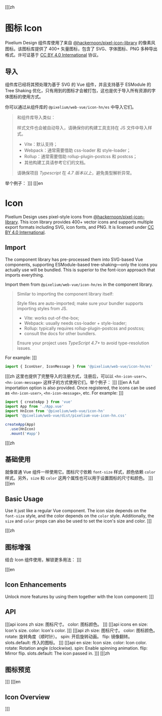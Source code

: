 [[[zh
# 图标 Icon

Pixelium Design 组件库使用了来自 [@hackernoon/pixel-icon-library](https://pixeliconlibrary.com/minus-solid) 的像素风图标。该图标库提供了 400+ 矢量图标，包含了 SVG、字体图标、PNG 多种导出格式。许可证基于 [CC BY 4.0 International](https://pixeliconlibrary.com/license/) 协议。

## 导入

组件库已经将其预处理为基于 SVG 的 Vue 组件，并且支持基于 ESModule 的 Tree Shaking 优化，只有用到的图标才会被打包，这也是优于导入所有资源的字体图标的使用方式。

你可以通过从组件库的 `@pixelium/web-vue/icon-hn/es` 中导入它们。

> 和组件库导入类似：
> 
> 样式文件也会被自动导入，请确保你的构建工具支持在 JS 文件中导入样式。
> - Vite：默认支持；
> - Webpack：通常需要借助 css-loader 和 style-loader；
> - Rollup：通常需要借助 rollup-plugin-postcss 和 postcss；
> - 其他构建工具请参考它们的文档。
> 
> 请确保项目 *Typescript* 在 *4.7 版本以上*，避免类型解析异常。

举个例子：
]]]
[[[en
# Icon

Pixelium Design uses pixel-style icons from [@hackernoon/pixel-icon-library](https://pixeliconlibrary.com/minus-solid). This icon library provides 400+ vector icons and supports multiple export formats including SVG, icon fonts, and PNG. It is licensed under [CC BY 4.0 International](https://pixeliconlibrary.com/license/).

## Import

The component library has pre-processed them into SVG-based Vue components, supporting ESModule-based tree-shaking—only the icons you actually use will be bundled. This is superior to the font-icon approach that imports everything.

Import them from `@pixelium/web-vue/icon-hn/es` in the component library.

> Similar to importing the component library itself:
> 
> Style files are auto-imported; make sure your bundler supports importing styles from JS.
> - Vite: works out-of-the-box;
> - Webpack: usually needs css-loader + style-loader;
> - Rollup: typically requires rollup-plugin-postcss and postcss;
> - consult the docs for other bundlers.
> 
> Ensure your project uses *TypeScript 4.7+* to avoid type-resolution issues.

For example:
]]]

```ts
import { IconUser, IconMessage } from '@pixelium/web-vue/icon-hn/es'
```

[[[zh
这里也提供了完整导入的注册方式，注册后，可以以 `<hn-icon-user>`、`<hn-icon-message>` 这样子的方式使用它们。举个例子：
]]]
[[[en
A full importation option is also provided. Once registered, the icons can be used as `<hn-icon-user>`, `<hn-icon-message>`, etc. For example:
]]]

```ts
import { createApp } from 'vue'
import App from './App.vue'
import HnIcon from '@pixelium/web-vue/icon-hn'
import '@pixelium/web-vue/dist/pixelium-vue-icon-hn.css'

createApp(App)
  .use(HnIcon)
  .mount('#app')
```

[[[zh
## 基础使用

就像普通 Vue 组件一样使用它。图标尺寸依赖 `font-size` 样式，颜色依赖 `color` 样式。另外，`size` 和 `color` 这两个属性也可以用于设置图标的尺寸和颜色。
]]]
[[[en
## Basic Usage

Use it just like a regular Vue component. The icon size depends on the `font-size` style, and the color depends on the `color` style. Additionally, the `size` and `color` props can also be used to set the icon's size and color.
]]]
<preview path="./icon-basic.vue"></preview>

[[[zh
## 图标增强

结合 Icon 组件使用，解锁更多用法：
]]]

[[[en
## Icon Enhancements

Unlock more features by using them together with the Icon component: 
]]]

<preview path="./icon-enhance.vue"></preview>

## API
[[[api icons zh
size: 图标尺寸。
color: 图标颜色。
]]]
[[[api icons en
size: Icon's size.
color: Icon's color.
]]]
[[[api zh
size: 图标尺寸。
color: 图标颜色。
rotate: 旋转角度（顺时针）。
spin: 开启旋转动画。
flip: 镜像翻转。
slots.default: 传入的图标。
]]]
[[[api en
size: Icon size.
color: Icon color.
rotate: Rotation angle (clockwise).
spin: Enable spinning animation.
flip: Mirror flip.
slots.default: The icon passed in.
]]]
[[[zh
## 图标预览
]]]
[[[en
## Icon Overview
]]]
<IconExample />